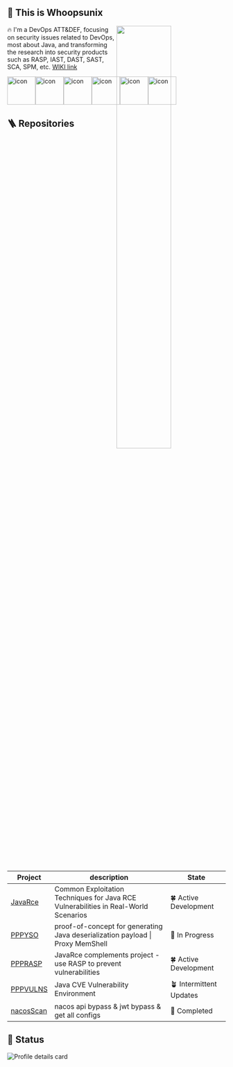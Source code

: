 ## 👋 This is Whoopsunix

<a href="#">
  <img align='right' width="50%" src="https://github-readme-stats.vercel.app/api?username=Whoopsunix&show_icons=true&theme=tokyonight&hide_border=true" />
</a>

🔥 I'm a DevOps ATT&DEF, focusing on security issues related to DevOps, most about Java, and transforming the research into security products such as RASP, IAST, DAST, SAST, SCA, SPM, etc. [WIKI link](https://whoopsunix.com/)

<div style="display: flex; align-items: flex-start;"><img src="https://techstack-generator.vercel.app/java-icon.svg" alt="icon" width="65" height="65" /><img src="https://techstack-generator.vercel.app/python-icon.svg" alt="icon" width="65" height="65" /><img src="https://techstack-generator.vercel.app/docker-icon.svg" alt="icon" width="65" height="65" /><img src="https://techstack-generator.vercel.app/cpp-icon.svg" alt="icon" width="65" height="65" /><img src="https://techstack-generator.vercel.app/csharp-icon.svg" alt="icon" width="65" height="65" /><img src="https://techstack-generator.vercel.app/react-icon.svg" alt="icon" width="65" height="65" /></div>

## 🪜 Repositories

| Project                                              | description                                                  | State                  |
| ---------------------------------------------------- | ------------------------------------------------------------ | ---------------------- |
| [JavaRce](https://github.com/Whoopsunix/JavaRce)     | Common Exploitation Techniques for Java RCE Vulnerabilities in Real-World Scenarios | 🍀 Active Development   |
| [PPPYSO](https://github.com/Whoopsunix/PPPYSO)       | proof-of-concept for generating Java deserialization payload \| Proxy MemShell | 🌱 In Progress          |
| [PPPRASP](https://github.com/Whoopsunix/PPPRASP)     | JavaRce complements project - use RASP to prevent vulnerabilities | 🍀 Active Development   |
| [PPPVULNS](https://github.com/Whoopsunix/PPPVULNS)   | Java CVE Vulnerability Environment                           | 🪴 Intermittent Updates |
| [nacosScan](https://github.com/Whoopsunix/nacosScan) | nacos api bypass & jwt bypass & get all configs              | 🌲 Completed            |

## 🚩 Status

[//]: # (![Whoopsunix's GitHub stats]&#40;https://github-readme-stats.vercel.app/api?username=Whoopsunix&show_icons=true&include_all_commits=true&theme=tokyonight&#41; [![Top Langs]&#40;https://github-readme-stats.vercel.app/api/top-langs/?username=Whoopsunix&layout=compact&theme=tokyonight&#41;]&#40;https://github.com/anuraghazra/github-readme-stats&#41;)

![Profile details card](http://github-profile-summary-cards.vercel.app/api/cards/profile-details?username=Whoopsunix&theme=github_dark)

[//]: # (### 🎃 Visitors)

[//]: #

[//]: # (![Visitor Count]&#40;https://profile-counter.glitch.me/Whoopsunix/count.svg&#41;)

